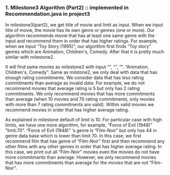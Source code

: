 ### 1. Milestone3 Algorithm (Part2) :: implemented in Recommendation.java in project3

In milestone3(part2), we get title of movie and limit as input. When we input title of movie, the movie has its own genre or genres (one or more). Our algorithm recommends movie that has at least one same genre with the input and recommend them in order that has higher ratings. 
For example, when we input “Toy Story (1995)”, our algorithm first finds “Toy story” genres which are Animation, Children's, Comedy. After that it is pretty much similar with milestone2.

It will find same movies as milestone2 with input “”, “”, “”. “Animation, Children's, Comedy”. Same as milstone2, we only deal with data that has enough rating commitments. We consider data that has less rating commitments than average as invalid data. 
For example, we do not recommend movies that average rating is 5 but only has 2 rating commitments. We only recommend movies that has more commitments than average (when 10 movies and 70 rating commitments, only movies with more than 7 rating commitments are valid).
Within valid movies we recommend movies in order that has higher average rating.

As explained in milestone default of limit is 10.
For particular case with high limits, we have one more algorithm, for example, “Force of Evil (1948)” “limit:70”. “Force of Evil (1948)” ‘s genre is “Film-Noir” but only has 44 in genre data base which is lower than limit 70. In this case, we first recommend film that has genre of “Film-Noir” first and then recommend any other films with any other genres in order that has higher average rating.  In this case, we print out all “Film-Noir” movies even the movies do not have more commitments than average. However, we only recommend movies that has more commitments than average for the movies that are not “Film-Noir”.
     
